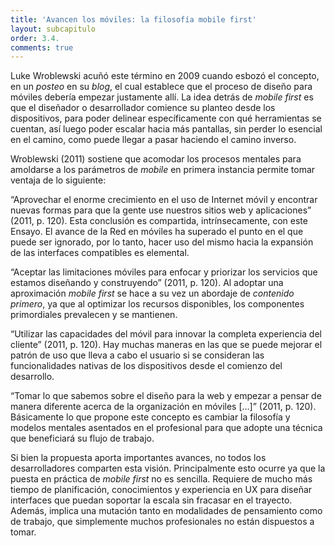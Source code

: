 ```yaml
---
title: 'Avancen los móviles: la filosofía mobile first'
layout: subcapitulo
order: 3.4.
comments: true
---
```


Luke Wroblewski acuñó este término en 2009 cuando esbozó el concepto, en un _posteo_ en su _blog_, el cual establece que el proceso de diseño para móviles debería empezar justamente allí. La idea detrás de _mobile first_ es que el diseñador o desarrollador comience su planteo desde los dispositivos, para poder delinear específicamente con qué herramientas se cuentan, así luego poder escalar hacia más pantallas, sin perder lo esencial en el camino, como puede llegar a pasar haciendo el camino inverso.

Wroblewski (2011) sostiene que acomodar los procesos mentales para amoldarse a los parámetros de _mobile_ en primera instancia permite tomar ventaja de lo siguiente:

“Aprovechar el enorme crecimiento en el uso de Internet móvil y encontrar nuevas formas para que la gente use nuestros sitios web y aplicaciones” (2011, p. 120). Esta conclusión es compartida, intrínsecamente, con este Ensayo. El avance de la Red en móviles ha superado el punto en el que puede ser ignorado, por lo tanto, hacer uso del mismo hacia la expansión de las interfaces compatibles es elemental.

“Aceptar las limitaciones móviles para enfocar y priorizar los servicios que estamos diseñando y construyendo” (2011, p. 120). Al adoptar una aproximación _mobile first_ se hace a su vez un abordaje de _contenido primero_, ya que al optimizar los recursos disponibles, los componentes primordiales prevalecen y se mantienen.

“Utilizar las capacidades del móvil para innovar la completa experiencia del cliente” (2011, p. 120). Hay muchas maneras en las que se puede mejorar el patrón de uso que lleva a cabo el usuario si se consideran las funcionalidades nativas de los dispositivos desde el comienzo del desarrollo.

“Tomar lo que sabemos sobre el diseño para la web y empezar a pensar de manera diferente acerca de la organización en móviles […]” (2011, p. 120). Básicamente lo que propone este concepto es cambiar la filosofía y modelos mentales asentados en el profesional para que adopte una técnica que beneficiará su flujo de trabajo.

Si bien la propuesta aporta importantes avances, no todos los desarrolladores comparten esta visión. Principalmente esto ocurre ya que la puesta en práctica de _mobile first_ no es sencilla. Requiere de mucho más tiempo de planificación, conocimientos y experiencia en UX para diseñar interfaces que puedan soportar la escala sin fracasar en el trayecto. Además, implica una mutación tanto en modalidades de pensamiento como de trabajo, que simplemente muchos profesionales no están dispuestos a tomar.
